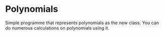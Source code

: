# Polynomials

Simple programme that represents polynomials as the new class.
You can do numerous calculations on polynomials using it.
